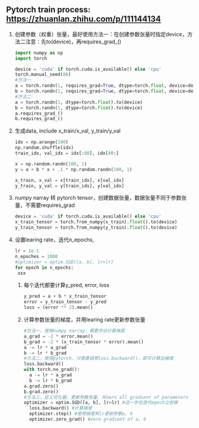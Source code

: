 ## Pytorch train process: https://zhuanlan.zhihu.com/p/111144134

1. 创建参数（权重）张量，最好使用方法一：在创建参数张量时指定device，方法二注意：先to(device)，再requires_grad_()

   ```python
   import numpy as np
   import torch
   
   device = 'cuda' if torch.cuda.is_available() else 'cpu'
   torch.manual_seed(88)
   #方法一
   a = torch.randn(1, requires_grad=True, dtype=torch.float, device=device)
   b = torch.randn(1, requires_grad=True, dtype=torch.float, device=device)
   #方法二
   a = torch.randn(1, dtype=torch.float).to(device)
   b = torch.randn(1, dtype=torch.float).to(device)
   a.requires_grad_()
   b.requires_grad_()
   ```

2. 生成data, include x_train/x_val, y_train/y_val

   ```python
   idx = np.arange(100)
   np.random.shuffle(idx)
   train_idx, val_idx = idx[:80], idx[80:]
   
   x = np.random.randn(100, 1)
   y = a + b * x + .1 * np.random.randn(100, 1)
   
   x_train, x_val = x[train_idx], x[val_idx]
   y_train, y_val = y[train_idx], y[val_idx]
   ```

3. numpy narray 转 pytorch tensor，创建数据张量，数据张量不同于参数张量，不需要requires_grad

   ```python
   device = 'cuda' if torch.cuda.is_available() else 'cpu'
   x_train_tensor = torch.from_numpy(x_train).float().to(device)
   y_train_tensor = torch.from_numpy(y_train).float().to(device)
   ```

4. 设置learing rate，迭代n_epochs, 

   ```python
   lr = 1e-1
   n_epoches = 1000
   #optimizer = optim.SGD([a, b], lr=lr)
   for epoch in n_epochs:
   	xxx
   ```

   1. 每个迭代都要计算y_pred, error, loss

      ```python
      y_pred = a + b * x_train_tensor
      error = y_train_tensor - y_pred
      loss = (error ** 2).mean()
      ```

   2. 计算参数张量的梯度，并用learing rate更新参数张量

      ```python
      #方法一，使用numpy narray，需要手动计算梯度
      a_grad = -2 * error.mean()
      b_grad = -2 * (x_train_tensor * error).mean()
      a -= lr * a_grad
      b -= lr * b_grad
      #方法二，使用pytorch，只需要调用loss.backward()，即可计算出梯度
      loss.backward()
      with torch.no_grad():
        a -= lr * a_grad
        b -= lr * b_grad
      a.grad.zero()
      b.grad.zero()
      #方法三，定义优化器，更新参数张量，并zero all gradient of parameters
      optimizer = optim.SGD([a, b], lr=lr) #这一步在迭代epoch之前做
      	loss.backward() #计算梯度
        optimizer.step() #使用梯度和lr更新参数a, b
        optimizer.zero_grad() #zero gradient of a, b
      ```

      

